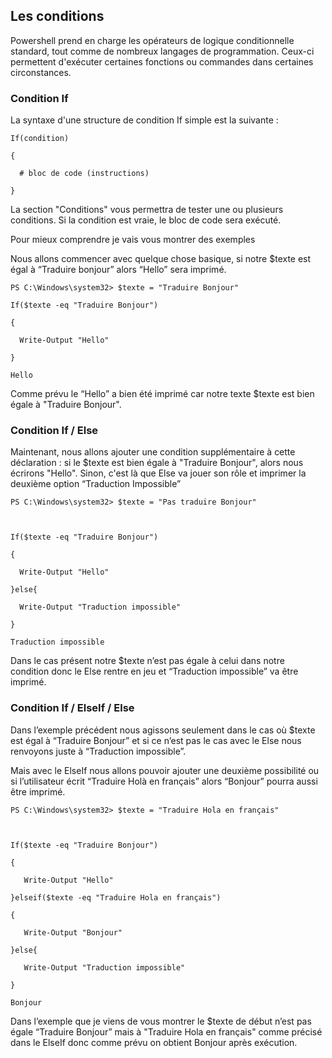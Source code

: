 ## Les conditions 

 

Powershell prend en charge les opérateurs de logique conditionnelle standard, tout comme de nombreux langages de programmation. Ceux-ci permettent d'exécuter certaines fonctions ou commandes dans certaines circonstances. 

### Condition If 

 

La syntaxe d'une structure de condition If simple est la suivante : 

```
If(condition)  

{  

  # bloc de code (instructions) 

} 
```

La section "Conditions" vous permettra de tester une ou plusieurs conditions. Si la condition est vraie, le bloc de code sera exécuté. 

 

Pour mieux comprendre je vais vous montrer des exemples 

Nous allons commencer avec quelque chose basique, si notre $texte est égal à “Traduire bonjour” alors “Hello” sera imprimé. 

```
PS C:\Windows\system32> $texte = "Traduire Bonjour" 

If($texte -eq "Traduire Bonjour")  

{  

  Write-Output "Hello" 

} 

Hello 
```

Comme prévu le “Hello” a bien été imprimé car notre texte $texte est bien égale à "Traduire Bonjour". 

 

### Condition If / Else 

Maintenant, nous allons ajouter une condition supplémentaire à cette déclaration : si le $texte est bien égale à "Traduire Bonjour", alors nous écrirons "Hello". Sinon, c'est là que Else va jouer son rôle et imprimer la deuxième option “Traduction Impossible” 

```
PS C:\Windows\system32> $texte = "Pas traduire Bonjour" 

  

If($texte -eq "Traduire Bonjour")  

{  

  Write-Output "Hello" 

}else{ 

  Write-Output "Traduction impossible" 

} 

Traduction impossible
```

 

Dans le cas présent notre $texte n’est pas égale à celui dans notre condition donc le Else rentre en jeu et “Traduction impossible” va être imprimé. 

### Condition If / ElseIf / Else 

Dans l’exemple précédent nous agissons seulement dans le cas où $texte est égal à “Traduire Bonjour” et si ce n’est pas le cas avec le Else nous renvoyons juste à “Traduction impossible”. 

Mais avec le ElseIf nous allons pouvoir ajouter une deuxième possibilité ou si l’utilisateur écrit “Traduire Holà en français” alors “Bonjour” pourra aussi être imprimé. 

```
PS C:\Windows\system32> $texte = "Traduire Hola en français" 

 

If($texte -eq "Traduire Bonjour") 

{ 

   Write-Output "Hello" 

}elseif($texte -eq "Traduire Hola en français") 

{ 

   Write-Output "Bonjour" 

}else{ 

   Write-Output "Traduction impossible" 

} 

Bonjour 
```

Dans l’exemple que je viens de vous montrer le $texte de début n’est pas égale “Traduire Bonjour” mais à "Traduire Hola en français" comme précisé dans le ElseIf donc comme prévu on obtient Bonjour après exécution. 
